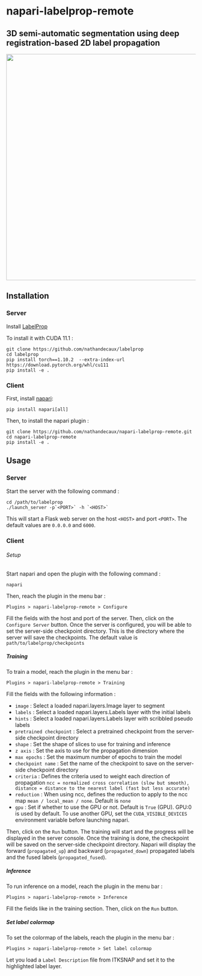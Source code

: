 # napari-labelprop-remote

3D semi-automatic segmentation using deep registration-based 2D label propagation
---------------------------------------------------------------------------------
<!-- insert image and center it -->
<p align="center">
  <img src="https://github.com/nathandecaux/labelprop.github.io/raw/main/client_server.drawio.svg" width="600">
</p>

## Installation

### Server

Install [LabelProp](https://github.com/nathandecaux/labelprop)

To install it with CUDA 11.1 :

    git clone https://github.com/nathandecaux/labelprop
    cd labelprop
    pip install torch==1.10.2  --extra-index-url https://download.pytorch.org/whl/cu111
    pip install -e .

### Client

First, install [napari](https://napari.org/tutorials/fundamentals/installation.html):

    pip install napari[all]

Then, to install the napari plugin :

    git clone https://github.com/nathandecaux/napari-labelprop-remote.git
    cd napari-labelprop-remote
    pip install -e .

## Usage

### Server

Start the server with the following command :

    cd /path/to/labelprop
    ./launch_server -p`<PORT>` -h `<HOST>`

This will start a Flask web server on the host `<HOST>` and port `<PORT>`. The default values are `0.0.0.0` and `6000`.

### Client

###### Setup

Start napari and open the plugin with the following command :

    napari

Then, reach the plugin in the menu bar :

    Plugins > napari-labelprop-remote > Configure

Fill the fields with the host and port of the server. Then, click on the `Configure Server` button. Once the server is configured, you will be able to set the server-side checkpoint directory. This is the directory where the server will save the checkpoints. The default value is `path/to/labelprop/checkpoints`

##### Training

To train a model, reach the plugin in the menu bar :

    Plugins > napari-labelprop-remote > Training

Fill the fields with the following information :

-   `image` : Select a loaded napari.layers.Image layer to segment
-   `labels` : Select a loaded napari.layers.Labels layer with the initial labels
-  `hints` : Select a loaded napari.layers.Labels layer with scribbled pseudo labels
-  `pretrained checkpoint` : Select a pretrained checkpoint from the server-side checkpoint directory
- `shape` : Set the shape of slices to use for training and inference
- `z axis` : Set the axis to use for the propagation dimension
- `max epochs` : Set the maximum number of epochs to train the model
- `checkpoint name` : Set the name of the checkpoint to save on the server-side checkpoint directory
- `criteria` : Defines the criteria used to weight each direction of propagation `ncc = normalized cross correlation (slow but smooth), distance = distance to the nearest label (fast but less accurate)`
- `reduction` : When using ncc, defines the reduction to apply to the ncc map `mean / local_mean / none`. Default is `none`
- `gpu` : Set if whether to use the GPU or not. Default is `True` (GPU). GPU:0 is used by default. To use another GPU, set the `CUDA_VISIBLE_DEVICES` environment variable before launching napari.

Then, click on the `Run` button. The training will start and the progress will be displayed in the server console. Once the training is done, the checkpoint will be saved on the server-side checkpoint directory. Napari will display the forward (`propagated_up`) and backward (`propagated_down`) propagated labels and the fused labels (`propagated_fused`).

##### Inference

To run inference on a model, reach the plugin in the menu bar :

    Plugins > napari-labelprop-remote > Inference

Fill the fields like in the training section. Then, click on the `Run` button.

##### Set label colormap

To set the colormap of the labels, reach the plugin in the menu bar :

    Plugins > napari-labelprop-remote > Set label colormap

Let you load a `Label Description` file from ITKSNAP and set it to the highlighted label layer.